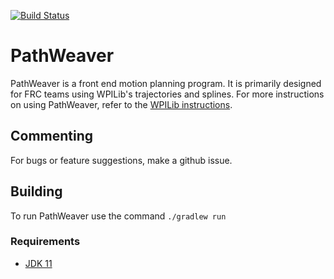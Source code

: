 [![Build Status](https://dev.azure.com/wpilib/DesktopTools/_apis/build/status/wpilibsuite.PathWeaver)](https://dev.azure.com/wpilib/DesktopTools/_build/latest?definitionId=10)
# PathWeaver

PathWeaver is a front end motion planning program. It is primarily designed for FRC teams using WPILib's trajectories and splines. For more instructions on using PathWeaver, refer to the [WPILib instructions](https://docs.wpilib.org/en/latest/docs/software/wpilib-tools/pathfinder/index.html).

## Commenting
For bugs or feature suggestions, make a github issue.

## Building

To run PathWeaver use the command `./gradlew run`


### Requirements
- [JDK 11](http://jdk.java.net/11/)

